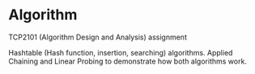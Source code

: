 # Algorithm
TCP2101 (Algorithm Design and Analysis) assignment

Hashtable (Hash function, insertion, searching) algorithms. Applied Chaining and Linear Probing to demonstrate how both algorithms work.

